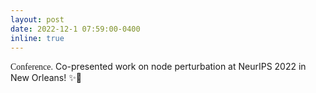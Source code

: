 ```yaml
---
layout: post
date: 2022-12-1 07:59:00-0400
inline: true
---
```


<span style="font-family: Copperplate, fantasy;">Conference.</span> Co-presented work on node perturbation at NeurIPS 2022 in New Orleans! ✨🎷